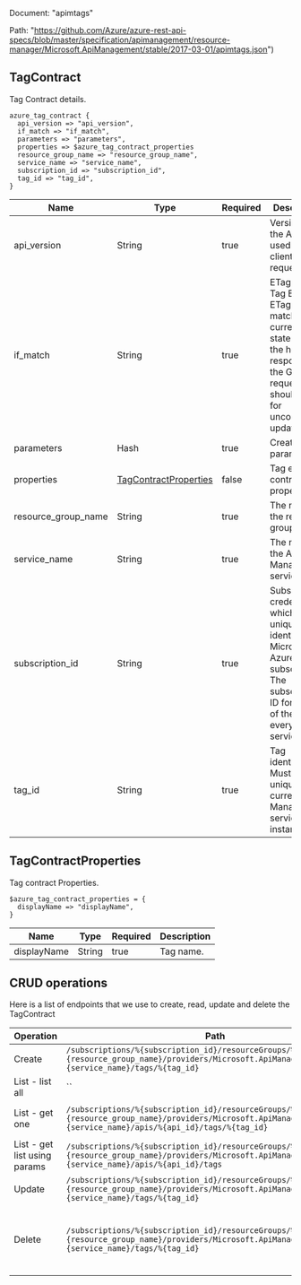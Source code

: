 Document: "apimtags"


Path: "https://github.com/Azure/azure-rest-api-specs/blob/master/specification/apimanagement/resource-manager/Microsoft.ApiManagement/stable/2017-03-01/apimtags.json")

## TagContract

Tag Contract details.

```puppet
azure_tag_contract {
  api_version => "api_version",
  if_match => "if_match",
  parameters => "parameters",
  properties => $azure_tag_contract_properties
  resource_group_name => "resource_group_name",
  service_name => "service_name",
  subscription_id => "subscription_id",
  tag_id => "tag_id",
}
```

| Name        | Type           | Required       | Description       |
| ------------- | ------------- | ------------- | ------------- |
|api_version | String | true | Version of the API to be used with the client request. |
|if_match | String | true | ETag of the Tag Entity. ETag should match the current entity state from the header response of the GET request or it should be * for unconditional update. |
|parameters | Hash | true | Create parameters. |
|properties | [TagContractProperties](#tagcontractproperties) | false | Tag entity contract properties. |
|resource_group_name | String | true | The name of the resource group. |
|service_name | String | true | The name of the API Management service. |
|subscription_id | String | true | Subscription credentials which uniquely identify Microsoft Azure subscription. The subscription ID forms part of the URI for every service call. |
|tag_id | String | true | Tag identifier. Must be unique in the current API Management service instance. |
        
## TagContractProperties

Tag contract Properties.

```puppet
$azure_tag_contract_properties = {
  displayName => "displayName",
}
```

| Name        | Type           | Required       | Description       |
| ------------- | ------------- | ------------- | ------------- |
|displayName | String | true | Tag name. |



## CRUD operations

Here is a list of endpoints that we use to create, read, update and delete the TagContract

| Operation | Path | Verb | Description | OperationID |
| ------------- | ------------- | ------------- | ------------- | ------------- |
|Create|`/subscriptions/%{subscription_id}/resourceGroups/%{resource_group_name}/providers/Microsoft.ApiManagement/service/%{service_name}/tags/%{tag_id}`|Put|Creates a tag.|Tag_CreateOrUpdate|
|List - list all|``||||
|List - get one|`/subscriptions/%{subscription_id}/resourceGroups/%{resource_group_name}/providers/Microsoft.ApiManagement/service/%{service_name}/apis/%{api_id}/tags/%{tag_id}`|Get|Get tag associated with the API.|Tag_GetByApi|
|List - get list using params|`/subscriptions/%{subscription_id}/resourceGroups/%{resource_group_name}/providers/Microsoft.ApiManagement/service/%{service_name}/apis/%{api_id}/tags`|Get|Lists all Tags associated with the API.|Tag_ListByApi|
|Update|`/subscriptions/%{subscription_id}/resourceGroups/%{resource_group_name}/providers/Microsoft.ApiManagement/service/%{service_name}/tags/%{tag_id}`|Put|Creates a tag.|Tag_CreateOrUpdate|
|Delete|`/subscriptions/%{subscription_id}/resourceGroups/%{resource_group_name}/providers/Microsoft.ApiManagement/service/%{service_name}/tags/%{tag_id}`|Delete|Deletes specific tag of the API Management service instance.|Tag_Delete|

